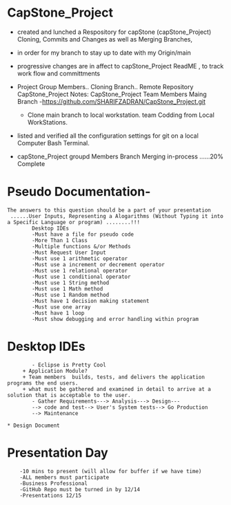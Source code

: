 # CapStone_Project

- created and lunched a Respository for capStone (capStone_Project) Cloning, Commits and Changes as well as Merging Branches,
- in order for my branch to stay up to date with my Origin/main
- progressive changes are in affect to capStone_Project ReadME , to track work flow and committments
- Project Group Members.. Cloning Branch.. 
    Remote Repository CapStone_Project
    Notes: CapStone_Project Team Members 
       Maing Branch -https://github.com/SHARIFZADRAN/CapStone_Project.git
    - Clone main branch to local workstation. team Codding from Local WorkStations.
            
- listed and verified all the configuration settings for git on a local Computer Bash Terminal.


- capStone_Project groupd Members Branch Merging in-process ......20% Complete



# Pseudo Documentation- 

    The answers to this question should be a part of your presentation
     ......User Inputs, Representing a Alogarithms (Without Typing it into a Specific Language or program) ........!!!
            Desktop IDEs
            -Must have a file for pseudo code
            -More Than 1 Class
            -Multiple functions &/or Methods
            -Must Request User Input
            -Must use 1 arithmetic operator 
            -Must use a increment or decrement operator
            -Must use 1 relational operator
            -Must use 1 conditional operator
            -Must use 1 String method
            -Must use 1 Math method
            -Must use 1 Random method
            -Must have 1 decision making statement
            -Must use one array
            -Must have 1 loop
            -Must show debugging and error handling within program


# Desktop IDEs  


            - Eclipse is Pretty Cool
         + Application Module?
         + Team members  builds, tests, and delivers the application programs the end users.
         + what must be gathered and examined in detail to arrive at a solution that is acceptable to the user.
            - Gather Requirements---> Analysis---> Design---
            --> code and test--> User's System tests--> Go Production
            --> Maintenance

    * Design Document 





# Presentation Day

        -10 mins to present (will allow for buffer if we have time)
        -ALL members must participate 
        -Business Professional
        -GitHub Repo must be turned in by 12/14
        -Presentations 12/15


    
